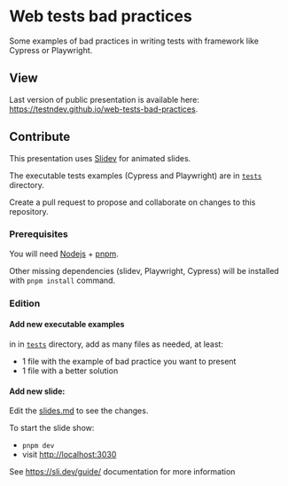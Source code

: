 # Web tests bad practices

Some examples of bad practices in writing tests with framework like Cypress or Playwright.

## View

Last version of public presentation is available here: https://testndev.github.io/web-tests-bad-practices.

## Contribute

This presentation uses [Slidev](https://sli.dev/) for animated slides.

The executable tests examples (Cypress and Playwright) are in [`tests`](https://github.com/testndev/web-tests-bad-practices/tree/main/tests) directory.

Create a pull request to propose and collaborate on changes to this repository.

### Prerequisites

You will need [Nodejs](https://nodejs.org/fr) + [pnpm](https://pnpm.io/installation).

Other missing dependencies (slidev, Playwright, Cypress) will be installed with `pnpm install` command.

### Edition

#### Add new executable examples

in in [`tests`](./tests) directory, add as many files as needed, at least:
- 1 file with the example of bad practice you want to present
- 1 file with a better solution

#### Add new slide:

Edit the [slides.md](./slides.md) to see the changes.

To start the slide show:
- `pnpm dev`
- visit <http://localhost:3030>

See https://sli.dev/guide/ documentation for more information

